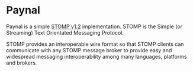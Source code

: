 # Paynal
Paynal is a simple [STOMP v1.2](https://stomp.github.io/stomp-specification-1.2.html) implementation.
STOMP is the Simple (or Streaming) Text Orientated Messaging Protocol.

STOMP provides an interoperable wire format so that STOMP clients can communicate with any STOMP message broker to provide easy and widespread messaging interoperability among many languages, platforms and brokers.
